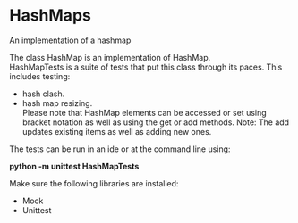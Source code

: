 # HashMaps
An implementation of a hashmap

The class HashMap is an implementation of HashMap.  
HashMapTests is a suite of tests that put this class through its paces. 
This includes testing: 
* hash clash.
* hash map resizing.  
Please note that HashMap elements can be accessed or set using bracket notation as well as using the get or add methods.  Note:  The add updates existing items as well as adding new ones. 

The tests can be run in an ide or at the command line using: 
    
**python -m unittest HashMapTests**

Make sure the following libraries are installed: 

* Mock
* Unittest
